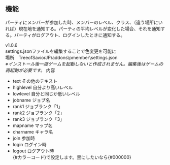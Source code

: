 ##  機能  
パーティにメンバーが参加した時、メンバーのレベル、クラス、（違う場所にいれば）現在地を通知する。パーティの平均レベルが変化した場合、それを通知する。パーティがログアウト、ログインしたときに通知する。

v1.0.6  
settings.jsonファイルを編集することで色変更を可能に  
場所　TreeofSaviorJP\\addons\\pmember\\settings.json  
*※インストール後一度ゲームを起動しないと作成されません。編集後はゲームの再起動が必要です。*
内容  
* text その他のテキスト  
* highlevel 自分より高いレベル  
* lowlevel 自分と同じか低いレベル  
* jobname ジョブ名  
* rank1 ジョブランク「1」  
* rank2 ジョブランク「2」  
* rank3 ジョブランク「3」  
* mapname マップ名  
* charname キャラ名  
* join 参加時  
* login ログイン時  
* logout ログアウト時  
{#カラーコード}で設定します。黒にしたいなら{#000000}  
